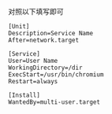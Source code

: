 对照以下填写即可  
```systemD Service
[Unit]
Description=Service Name
After=network.target

[Service]
User=User Name
WorkingDirectory=/dir
ExecStart=/usr/bin/chromium
Restart=always

[Install]
WantedBy=multi-user.target
```